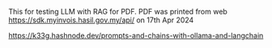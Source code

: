 This for testing LLM with RAG for PDF.
PDF was printed from web https://sdk.myinvois.hasil.gov.my/api/ on 17th Apr 2024

https://k33g.hashnode.dev/prompts-and-chains-with-ollama-and-langchain
